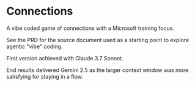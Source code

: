 # Connections
A vibe coded game of connections with a Microsoft training focus.

See the PRD for the source document used as a starting point to explore agentic "vibe" coding. 

First version achieved with Claude 3.7 Sonnet.

End results delivered Gemini 2.5 as the larger context window was more satisfying for staying in a flow.
